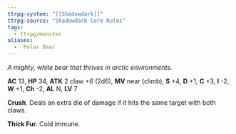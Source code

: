 ```yaml
---
ttrpg-system: "[[Shadowdark]]"
ttrpg-source: "Shadowdark Core Rules"
tags:
  - ttrpg/monster
aliases:
  -  Polar Bear
---
```


_A mighty, white bear that thrives in arctic environments._

**AC** 13, **HP** 34, **ATK** 2 claw +6 (2d6), **MV** near (climb), **S** +4, **D** +1, **C** +3, **I** -2, **W** +1, **Ch** -2, **AL** N, **LV** 7

**Crush**. Deals an extra die of damage if it hits the same target with both claws.

**Thick Fur.** Cold immune.


